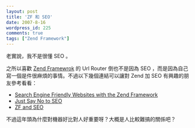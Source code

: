 ```yaml
---
layout: post
title: 'ZF 和 SEO'
date: 2007-8-16
wordpress_id: 225
comments: true
tags: ["Zend Framework"]
---
```


老實說，我不是很懂 SEO 。

之所以喜歡 [Zend Framewrok](http://framework.zend.com/) 的 Url Router 倒也不是因為 SEO ，而是因為自己寫一個是件很麻煩的事情。不過以下幾個連結可以讓對 Zend 加 SEO 有興趣的朋友參考看看：

* [Search Engine Friendly Websites with the Zend Framework](http://devzone.zend.com/article/949-Search-Engine-Friendly-Websites-with-the-Zend-Framework)
* [Just Say No to SEO](http://blog.calevans.com/2007/07/29/just-say-no-to-seo/)
* [ZF and SEO](http://www.wormus.com/aaron/stories/2007/08/16/zf-and-seo.html)


不過這年頭為什麼對機器好比對人好重要呀？大概是人比較難搞的關係吧？
